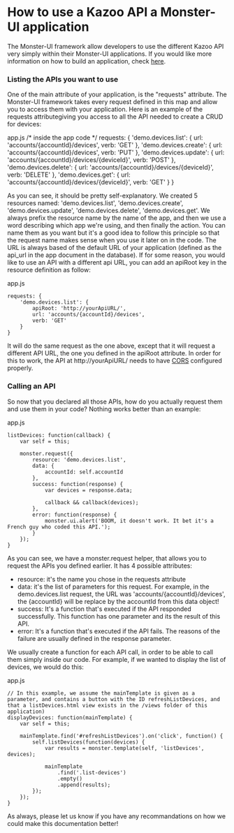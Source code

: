 # How to use a Kazoo API a Monster-UI application
The Monster-UI framework allow developers to use the different Kazoo API very simply within their Monster-UI applications. If you would like more information on how to build an application, check [here](https://www.github.com/2600hz/monster-ui/blob/master/docs/tutorial.md).

### Listing the APIs you want to use
One of the main attribute of your application, is the "requests" attribute. The Monster-UI framework takes every request defined in this map and allow you to access them with your application. Here is an example of the requests attributegiving you access to all the API needed to create a CRUD for devices:

app.js
	/* inside the app code */
	requests: {
		'demo.devices.list': {
			url: 'accounts/{accountId}/devices',
			verb: 'GET'
		},
		'demo.devices.create': {
			url: 'accounts/{accountId}/devices',
			verb: 'PUT'
		},
		'demo.devices.update': {
			url: 'accounts/{accountId}/devices/{deviceId}',
			verb: 'POST'
		},
		'demo.devices.delete': {
			url: 'accounts/{accountId}/devices/{deviceId}',
			verb: 'DELETE'
		},
		'demo.devices.get': {
			url: 'accounts/{accountId}/devices/{deviceId}',
			verb: 'GET'
		}
	}

As you can see, it should be pretty self-explanatory. We created 5 resources named: 'demo.devices.list', 'demo.devices.create', 'demo.devices.update', 'demo.devices.delete', 'demo.devices.get'. We always prefix the resource name by the name of the app, and then we use a word describing which app we're using, and then finally the action. You can name them as you want but it's a good idea to follow this principle so that the request name makes sense when you use it later on in the code. The URL is always based of the default URL of your application (defined as the api_url in the app document in the database). If for some reason, you would like to use an API with a different api URL, you can add an apiRoot key in the resource definition as follow:

app.js

	requests: {
		'demo.devices.list': {
			apiRoot: 'http://yourApiURL/',
			url: 'accounts/{accountId}/devices',
			verb: 'GET'
		}
	}

It will do the same request as the one above, except that it will request a different API URL, the one you defined in the apiRoot attribute. In order for this to work, the API at http://yourApiURL/ needs to have [CORS](http://en.wikipedia.org/wiki/Cross-origin_resource_sharing) configured properly.

### Calling an API
So now that you declared all those APIs, how do you actually request them and use them in your code? Nothing works better than an example:

app.js

	listDevices: function(callback) {
		var self = this;

		monster.request({
			resource: 'demo.devices.list',
			data: {
				accountId: self.accountId
			},
			success: function(response) {
				var devices = response.data;

				callback && callback(devices);
			},
			error: function(response) {
				monster.ui.alert('BOOM, it doesn't work. It bet it's a French guy who coded this API.');
			}
		});
	}

As you can see, we have a monster.request helper, that allows you to request the APIs you defined earlier. It has 4 possible attributes:
* resource: it's the name you chose in the requests attribute
* data: it's the list of parameters for this request. For example, in the demo.devices.list request, the URL was 'accounts/{accountId}/devices', the {accountId} will be replace by the accountId from this data object!
* success: It's a function that's executed if the API responded successfully. This function has one parameter and its the result of this API.
* error: It's a function that's executed if the API fails. The reasons of the failure are usually defined in the response parameter.

We usually create a function for each API call, in order to be able to call them simply inside our code. For example, if we wanted to display the list of devices, we would do this:

app.js

	// In this example, we assume the mainTemplate is given as a parameter, and contains a button with the ID refreshListDevices, and that a listDevices.html view exists in the /views folder of this application)
	displayDevices: function(mainTemplate) {
		var self = this;

		mainTemplate.find('#refreshListDevices').on('click', function() {
			self.listDevices(function(devices) {
				var results = monster.template(self, 'listDevices', devices);

				mainTemplate
					.find('.list-devices')
					.empty()
					.append(results);
			});
		});
	}

As always, please let us know if you have any recommandations on how we could make this documentation better!
